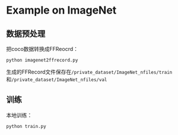 # Example on ImageNet

## 数据预处理

把coco数据转换成FFReocrd：

```
python imagenet2ffrecord.py
```
生成的FFRecord文件保存在`/private_dataset/ImageNet_nfiles/train`和`/private_dataset/ImageNet_nfiles/val`

## 训练

本地训练：
```
python train.py
```

